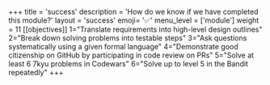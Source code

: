 +++
title = 'success'
description = 'How do we know if we have completed this module?'
layout = 'success'
emoji= '✅'
menu_level = ['module']
weight = 11
[[objectives]]
1="Translate requirements into high-level design outlines"
2="Break down solving problems into testable steps"
3="Ask questions systematically using a given formal language"
4="Demonstrate good citizenship on GitHub by participating in code review on PRs"
5="Solve at least 6 7kyu problems in Codewars"
6="Solve up to level 5 in the Bandit repeatedly"
+++
